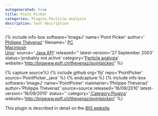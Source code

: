 ```yaml
---
autogenerated: true
title: Point Picker
categories: Plugins,Particle analysis
description: test description
---
```


{% include info-box software='ImageJ' name='Point Picker' author=' [Philippe Thévenaz](http://bigwww.epfl.ch/thevenaz/)' filename=' [PC](http://bigwww.epfl.ch/thevenaz/pointpicker/pointpicker.zip)  
[Macintosh](http://bigwww.epfl.ch/thevenaz/pointpicker/pointpicker.sit)  
[Unix](http://bigwww.epfl.ch/thevenaz/pointpicker/pointpicker.tar.Z)' source=' [Java API](http://bigwww.epfl.ch/thevenaz/pointpicker/api/)' released='' latest-version='27 September 2003' status='probably not active' category='[Particle analysis](Category_Particle_analysis)' website='http://bigwww.epfl.ch/thevenaz/pointpicker/' %}

{% capture source%}
{% include github org='fiji' repo='PointPicker' source='PointPicker\_.java' %}
{% endcapture %}
{% include info-box software='ImageJ' name='PointPicker' maintainer='Philippe Thévenaz' author='Philippe Thévenaz' source=source released='16/09/2010' latest-version='16/09/2010' status='' category='[:Category:Plugins](Category_Plugins)' website='http://bigwww.epfl.ch/thevenaz/pointpicker/' %}

This plugin is described in detail on the [BIG website](http://bigwww.epfl.ch/thevenaz/pointpicker/).
